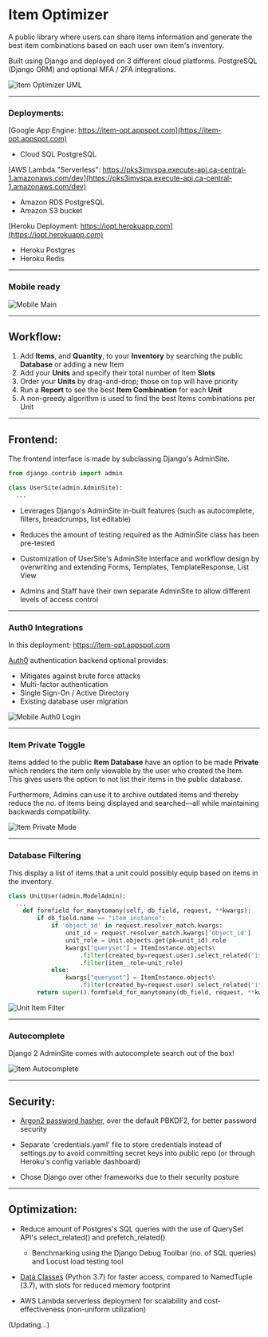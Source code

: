 # Item Optimizer

A public library where users can share items information and generate the best item combinations based on each user own item's inventory.

Built using Django and deployed on 3 different cloud platforms. PostgreSQL (Django ORM) and optional MFA / 2FA integrations.

![](img/uml-item-optimizer.png "Item Optimizer UML")

---

### Deployments:

[Google App Engine: https://item-opt.appspot.com](https://item-opt.appspot.com)

- Cloud SQL PostgreSQL

[AWS Lambda "Serverless": https://pks3imvspa.execute-api.ca-central-1.amazonaws.com/dev](https://pks3imvspa.execute-api.ca-central-1.amazonaws.com/dev)

- Amazon RDS PostgreSQL
- Amazon S3 bucket

[Heroku Deployment: https://iopt.herokuapp.com](https://iopt.herokuapp.com)

- Heroku Postgres
- Heroku Redis

---

### Mobile ready

![](img/Mobile-Main.png "Mobile Main")

---

## Workflow:

1. Add **Items**, and <b>Quantity</b>, to your <b>Inventory</b> by searching the public <b>Database</b> or adding a new Item
   <li>Add your <b>Units</b> and specify their total number of Item <b>Slots</b> </li>
   <li>Order your <b>Units</b> by drag-and-drop; those on top will have priority</li>
   <li>Run a <b>Report</b> to see the best <b>Item Combination</b> for each <b>Unit</b></li>
   <li>A non-greedy algorithm is used to find the best Items combinations per Unit </li>

---

## Frontend:

The frontend interface is made by subclassing Django's AdminSite.

```python
from django.contrib import admin

class UserSite(admin.AdminSite):
  ...
```

- Leverages Django's AdminSite in-built features (such as autocomplete, filters, breadcrumps, list editable)

- Reduces the amount of testing required as the AdminSite class has been pre-tested

- Customization of UserSite's AdminSite interface and workflow design by overwriting and extending Forms, Templates, TemplateResponse, List View

- Admins and Staff have their own separate AdminSite to allow different levels of access control

---

### Auth0 Integrations

In this deployment: https://item-opt.appspot.com

[Auth0](https://auth0.com) authentication backend optional provides:

- Mitigates against brute force attacks
- Multi-factor authentication
- Single Sign-On / Active Directory
- Existing database user migration

![](img/Mobile-Auth0-Login.png "Mobile Auth0 Login")

---

### Item Private Toggle

Items added to the public **Item Database** have an option to be made **Private** which renders the item only viewable by the user who created the Item. This gives users the option to not list their items in the public database.

Furthermore, Admins can use it to archive outdated items and thereby reduce the no. of items being displayed and searched—all while maintaining backwards compatibility.

![](img/item-private.png "Item Private Mode")

---

### Database Filtering

This display a list of items that a unit could possibly equip based on items in the inventory.

```python
class UnitUser(admin.ModelAdmin):
  ...
    def formfield_for_manytomany(self, db_field, request, **kwargs):
        if db_field.name == "item_instance":
            if 'object_id' in request.resolver_match.kwargs:
                unit_id = request.resolver_match.kwargs['object_id']
                unit_role = Unit.objects.get(pk=unit_id).role
                kwargs["queryset"] = ItemInstance.objects\
                    .filter(created_by=request.user).select_related('item')\
                    .filter(item__role=unit_role)
            else:
                kwargs["queryset"] = ItemInstance.objects\
                    .filter(created_by=request.user).select_related('item')
        return super().formfield_for_manytomany(db_field, request, **kwargs)
```

![](img/unit-item-filter.gif "Unit Item Filter")

---

### Autocomplete

Django 2 AdminSite comes with autocomplete search out of the box!

![](img/item-autocomplete.gif "Item Autocomplete")

---

## Security:

- [Argon2 password hasher](https://docs.djangoproject.com/en/2.2/topics/auth/passwords/#using-argon2-with-django), over the default PBKDF2, for better password security

- Separate 'credentials.yaml' file to store credentials instead of settings.py to avoid committing secret keys into public repo (or through Heroku's config variable dashboard)

- Chose Django over other frameworks due to their security posture

---

## Optimization:

- Reduce amount of Postgres's SQL queries with the use of QuerySet API's select_related() and prefetch_related()

  - Benchmarking using the Django Debug Toolbar (no. of SQL queries) and Locust load testing tool

- [Data Classes](https://www.youtube.com/watch?v=T-TwcmT6Rcw) (Python 3.7) for faster access, compared to NamedTuple (3.7), with slots for reduced memory footprint

- AWS Lambda serverless deployment for scalability and cost-effectiveness (non-uniform utilization)

(Updating...)
